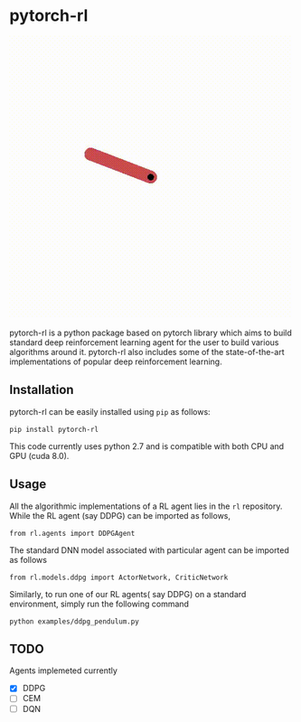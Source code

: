 # pytorch-rl
![alt text](assets/pendulum.gif)

pytorch-rl is a python package based on pytorch library which aims to build standard deep reinforcement learning agent for the user to build various algorithms around it. pytorch-rl also includes some of the state-of-the-art implementations of popular deep reinforcement learning. 
## Installation
pytorch-rl can be easily installed using `pip`  as follows: 
```
pip install pytorch-rl
```
This code currently uses python 2.7 and is compatible with both CPU and GPU (cuda 8.0). 
## Usage
All the algorithmic implementations of a RL agent lies in the `rl` repository. While the RL agent (say DDPG) can be imported as follows, 
```
from rl.agents import DDPGAgent
```
The standard DNN model associated with particular agent can be imported as follows
```
from rl.models.ddpg import ActorNetwork, CriticNetwork
```
Similarly, to run one of our RL agents( say DDPG) on a standard environment, simply run the following command 
```
python examples/ddpg_pendulum.py
```
## TODO
Agents implemeted currently
- [x] DDPG 
- [ ] CEM
- [ ] DQN
